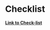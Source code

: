 # **Checklist** 

**[Link to Check-list](https://github.com/ViacheslavQApro/Checklists/blob/master/PDF/checklist_example.pdf)**

